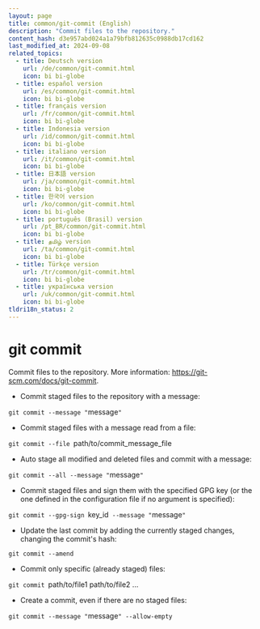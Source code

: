 ```yaml
---
layout: page
title: common/git-commit (English)
description: "Commit files to the repository."
content_hash: d3e957abd024a1a79bfb812635c0988db17cd162
last_modified_at: 2024-09-08
related_topics:
  - title: Deutsch version
    url: /de/common/git-commit.html
    icon: bi bi-globe
  - title: español version
    url: /es/common/git-commit.html
    icon: bi bi-globe
  - title: français version
    url: /fr/common/git-commit.html
    icon: bi bi-globe
  - title: Indonesia version
    url: /id/common/git-commit.html
    icon: bi bi-globe
  - title: italiano version
    url: /it/common/git-commit.html
    icon: bi bi-globe
  - title: 日本語 version
    url: /ja/common/git-commit.html
    icon: bi bi-globe
  - title: 한국어 version
    url: /ko/common/git-commit.html
    icon: bi bi-globe
  - title: português (Brasil) version
    url: /pt_BR/common/git-commit.html
    icon: bi bi-globe
  - title: தமிழ் version
    url: /ta/common/git-commit.html
    icon: bi bi-globe
  - title: Türkçe version
    url: /tr/common/git-commit.html
    icon: bi bi-globe
  - title: українська version
    url: /uk/common/git-commit.html
    icon: bi bi-globe
tldri18n_status: 2
---
```

# git commit

Commit files to the repository.
More information: <https://git-scm.com/docs/git-commit>.

- Commit staged files to the repository with a message:

`git commit --message "`<span class="tldr-var badge badge-pill bg-dark-lm bg-white-dm text-white-lm text-dark-dm font-weight-bold">message</span>`"`

- Commit staged files with a message read from a file:

`git commit --file `<span class="tldr-var badge badge-pill bg-dark-lm bg-white-dm text-white-lm text-dark-dm font-weight-bold">path/to/commit_message_file</span>

- Auto stage all modified and deleted files and commit with a message:

`git commit --all --message "`<span class="tldr-var badge badge-pill bg-dark-lm bg-white-dm text-white-lm text-dark-dm font-weight-bold">message</span>`"`

- Commit staged files and sign them with the specified GPG key (or the one defined in the configuration file if no argument is specified):

`git commit --gpg-sign `<span class="tldr-var badge badge-pill bg-dark-lm bg-white-dm text-white-lm text-dark-dm font-weight-bold">key_id</span>` --message "`<span class="tldr-var badge badge-pill bg-dark-lm bg-white-dm text-white-lm text-dark-dm font-weight-bold">message</span>`"`

- Update the last commit by adding the currently staged changes, changing the commit's hash:

`git commit --amend`

- Commit only specific (already staged) files:

`git commit `<span class="tldr-var badge badge-pill bg-dark-lm bg-white-dm text-white-lm text-dark-dm font-weight-bold">path/to/file1 path/to/file2 ...</span>

- Create a commit, even if there are no staged files:

`git commit --message "`<span class="tldr-var badge badge-pill bg-dark-lm bg-white-dm text-white-lm text-dark-dm font-weight-bold">message</span>`" --allow-empty`

